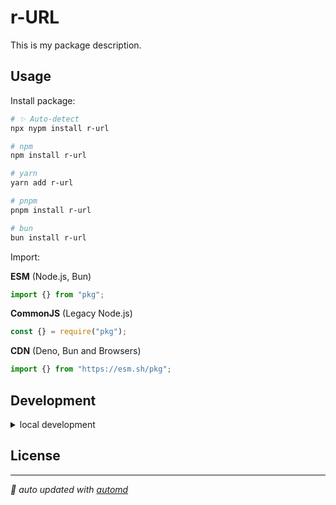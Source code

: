 # r-URL

This is my package description.

## Usage

Install package:

<!-- automd:pm-install -->

```sh
# ✨ Auto-detect
npx nypm install r-url

# npm
npm install r-url

# yarn
yarn add r-url

# pnpm
pnpm install r-url

# bun
bun install r-url
```

<!-- /automd -->

Import:

<!-- automd:jsimport cjs cdn name="pkg" -->

**ESM** (Node.js, Bun)

```js
import {} from "pkg";
```

**CommonJS** (Legacy Node.js)

```js
const {} = require("pkg");
```

**CDN** (Deno, Bun and Browsers)

```js
import {} from "https://esm.sh/pkg";
```

<!-- /automd -->

## Development

<details>

<summary>local development</summary>

- Clone this repository
- Install latest LTS version of [Node.js](https://nodejs.org/en/)
- Install dependencies using `pnpm install`
- Run interactive tests using `pnpm dev`

</details>

## License

<!-- /automd -->

<!-- automd:with-automd -->

---

_🤖 auto updated with [automd](https://automd.unjs.io)_

<!-- /automd -->